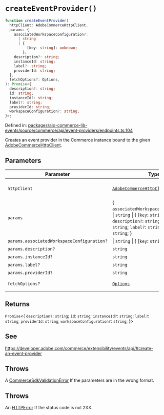 # `createEventProvider()`

```ts
function createEventProvider(
  httpClient: AdobeCommerceHttpClient,
  params: {
    associatedWorkspaceConfiguration?:
      | string
      | {
          [key: string]: unknown;
        };
    description?: string;
    instanceId: string;
    label?: string;
    providerId: string;
  },
  fetchOptions?: Options,
): Promise<{
  description?: string;
  id: string;
  instanceId?: string;
  label?: string;
  providerId: string;
  workspaceConfiguration?: string;
}>;
```

Defined in: [packages/aio-commerce-lib-events/source/commerce/api/event-providers/endpoints.ts:104](https://github.com/adobe/aio-commerce-sdk/blob/db09d0de34ee085849efca6e0213ea525d0165dc/packages/aio-commerce-lib-events/source/commerce/api/event-providers/endpoints.ts#L104)

Creates an event provider in the Commerce instance bound to the given [AdobeCommerceHttpClient](https://github.com/adobe/aio-commerce-sdk/blob/main/packages-private/aio-commerce-lib-api/docs/api-reference/classes/AdobeCommerceHttpClient.md).

## Parameters

| Parameter                                  | Type                                                                                                                                                                                           | Description                                                                                                                                                                                                |
| ------------------------------------------ | ---------------------------------------------------------------------------------------------------------------------------------------------------------------------------------------------- | ---------------------------------------------------------------------------------------------------------------------------------------------------------------------------------------------------------- |
| `httpClient`                               | [`AdobeCommerceHttpClient`](https://github.com/adobe/aio-commerce-sdk/blob/main/packages-private/aio-commerce-lib-api/docs/api-reference/classes/AdobeCommerceHttpClient.md)                   | The [AdobeCommerceHttpClient](https://github.com/adobe/aio-commerce-sdk/blob/main/packages-private/aio-commerce-lib-api/docs/api-reference/classes/AdobeCommerceHttpClient.md) to use to make the request. |
| `params`                                   | \{ `associatedWorkspaceConfiguration?`: \| `string` \| \{ \[`key`: `string`\]: `unknown`; \}; `description?`: `string`; `instanceId`: `string`; `label?`: `string`; `providerId`: `string`; \} | The parameters to create the event provider with.                                                                                                                                                          |
| `params.associatedWorkspaceConfiguration?` | \| `string` \| \{ \[`key`: `string`\]: `unknown`; \}                                                                                                                                           | -                                                                                                                                                                                                          |
| `params.description?`                      | `string`                                                                                                                                                                                       | -                                                                                                                                                                                                          |
| `params.instanceId?`                       | `string`                                                                                                                                                                                       | -                                                                                                                                                                                                          |
| `params.label?`                            | `string`                                                                                                                                                                                       | -                                                                                                                                                                                                          |
| `params.providerId?`                       | `string`                                                                                                                                                                                       | -                                                                                                                                                                                                          |
| `fetchOptions?`                            | [`Options`](https://github.com/sindresorhus/ky?tab=readme-ov-file#options)                                                                                                                     | The [Options](https://github.com/sindresorhus/ky?tab=readme-ov-file#options) to use to make the request.                                                                                                   |

## Returns

`Promise`\<\{
`description?`: `string`;
`id`: `string`;
`instanceId?`: `string`;
`label?`: `string`;
`providerId`: `string`;
`workspaceConfiguration?`: `string`;
\}\>

## See

https://developer.adobe.com/commerce/extensibility/events/api/#create-an-event-provider

## Throws

A [CommerceSdkValidationError](https://github.com/adobe/aio-commerce-sdk/blob/main/packages/aio-commerce-lib-core/docs/api-reference/classes/CommerceSdkValidationError.md) If the parameters are in the wrong format.

## Throws

An [HTTPError](https://github.com/sindresorhus/ky?tab=readme-ov-file#httperror) If the status code is not 2XX.
